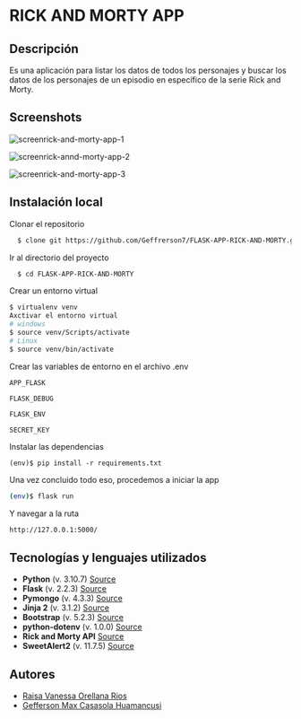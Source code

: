 # RICK AND MORTY APP

## Descripción
Es una aplicación para listar los datos de todos los personajes y buscar los datos de los personajes de un episodio en específico de la serie Rick and Morty.

## Screenshots

![screenrick-and-morty-app-1](https://github.com/Geffrerson7/FLASK-APP-RICK-AND-MORTY/assets/61089189/e63557bc-8237-489a-968d-517e6290ac31)

![screenrick-annd-morty-app-2](https://github.com/Geffrerson7/FLASK-APP-RICK-AND-MORTY/assets/61089189/a28bb642-863e-4451-9476-ce9d0584bf71)

![screenrick-and-morty-app-3](https://github.com/Geffrerson7/FLASK-APP-RICK-AND-MORTY/assets/61089189/c1ccfbcb-3e77-4ca1-b618-0b26e1d782bb)

## Instalación local

Clonar el repositorio
```bash
  $ clone git https://github.com/Geffrerson7/FLASK-APP-RICK-AND-MORTY.git
```
Ir al directorio del proyecto
```bash
  $ cd FLASK-APP-RICK-AND-MORTY
```
Crear un entorno virtual

```sh
$ virtualenv venv
Axctivar el entorno virtual
# windows
$ source venv/Scripts/activate
# Linux
$ source venv/bin/activate
```

Crear las variables de entorno en el archivo .env

`APP_FLASK`

`FLASK_DEBUG`

`FLASK_ENV`

`SECRET_KEY`


Instalar las dependencias
```
(env)$ pip install -r requirements.txt
```

Una vez concluido todo eso, procedemos a iniciar la app
```sh
(env)$ flask run
```

Y navegar a la ruta
```sh
http://127.0.0.1:5000/
```
## Tecnologías y lenguajes utilizados

* **Python** (v. 3.10.7) [Source](https://www.python.org/)
* **Flask** (v. 2.2.3)  [Source](https://flask.palletsprojects.com/en/2.2.x/)
* **Pymongo** (v. 4.3.3) [Source](https://pymongo.readthedocs.io/en/stable/)
* **Jinja 2** (v. 3.1.2) [Source](https://jinja.palletsprojects.com/en/3.1.x/)
* **Bootstrap** (v. 5.2.3) [Source](https://getbootstrap.com/docs/5.3/getting-started/introduction/)
* **python-dotenv** (v. 1.0.0) [Source](https://pypi.org/project/python-dotenv/)
* **Rick and Morty API** [Source](https://rickandmortyapi.com/documentation)
* **SweetAlert2** (v. 11.7.5) [Source](https://sweetalert2.github.io/)

    
## Autores

- [Raisa Vanessa Orellana Rios](https://www.github.com/Raisa320)
- [Gefferson Max Casasola Huamancusi ](https://www.github.com/Geffrerson7)
